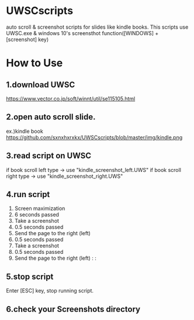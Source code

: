 # UWSCscripts
auto scroll & screenshot scripts for slides like kindle books.
This scripts use UWSC.exe & windows 10's screensthot function([WINDOWS] + [screenshot] key)

# How to Use
## 1.download UWSC
https://www.vector.co.jp/soft/winnt/util/se115105.html

## 2.open auto scroll slide.
ex.)kindle book
https://github.com/sxnxhxrxkx/UWSCscripts/blob/master/img/kindle.png

## 3.read script on UWSC
if book scroll left type ->  use "kindle_screenshot_left.UWS"
if book scroll right type ->  use "kindle_screenshot_right.UWS"

## 4.run script

1. Screen maximization
2. 6 seconds passed
3. Take a screenshot
4. 0.5 seconds passed
5. Send the page to the right (left)
6. 0.5 seconds passed
7. Take a screenshot
8. 0.5 seconds passed
9. Send the page to the right (left)
:
:

## 5.stop script
Enter [ESC] key, stop running script.

## 6.check your Screenshots directory
